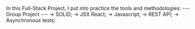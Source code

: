 In this Full-Stack Project, I put into practice the tools and methodologies: 
--- Group Project ---
-> SOLID;
-> JSX React;
-> Javascript;
-> REST API;
-> Asynchronous tests;
